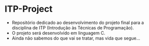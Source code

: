 # ITP-Project

- Repositório dedicado ao desenvolvimento do projeto final para a disciplina de ITP (Introdução às Técnicas de Programação).
- O projeto será desenvolvido em linguagem C.
- Ainda não sabemos do que vai se tratar, mas vida que segue...
